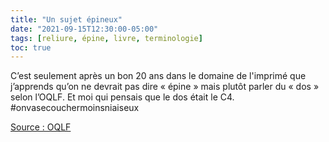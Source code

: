 ```yaml
---
title: "Un sujet épineux"
date: "2021-09-15T12:30:00-05:00"
tags: [reliure, épine, livre, terminologie]
toc: true
---
```


C’est seulement après un bon 20 ans dans le domaine de l'imprimé que j’apprends qu’on ne devrait pas dire « épine » mais plutôt parler du « dos » selon l’OQLF. Et moi qui pensais que le dos était le C4.  
#onvasecouchermoinsniaiseux

[Source : OQLF](http://gdt.oqlf.gouv.qc.ca/ficheOqlf.aspx?Id_Fiche=2069246)